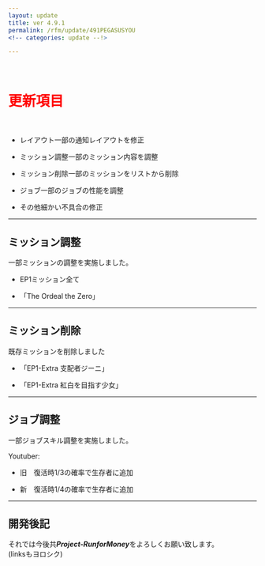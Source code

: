 ```yaml
---
layout: update
title: ver 4.9.1
permalink: /rfm/update/491PEGASUSYOU 
<!-- categories: update --!> 

---
```

<br>
<h1 id="1"><font color="red">更新項目</font></h1><br>

+ <span class="green-badge">レイアウト</span>一部の通知レイアウトを修正     

+ <span class="blue-badge">ミッション調整</span>一部のミッション内容を調整   

+ <span class="red-badge">ミッション削除</span>一部のミッションをリストから削除  

+ <span class="green-badge">ジョブ</span>一部のジョブの性能を調整  

+ <span class="green-badge">その他</span>細かい不具合の修正 


----------------------------------------------------
## ミッション調整    

一部ミッションの調整を実施しました。    

+ EP1ミッション全て

+ 「The Ordeal the Zero」


----------------------------------------------------
## ミッション削除  

既存ミッションを削除しました  

+ 「EP1-Extra 支配者ジーニ」

+ 「EP1-Extra 紅白を目指す少女」

----------------------------------------------------
## ジョブ調整    

一部ジョブスキル調整を実施しました。    

Youtuber:
+ 旧　復活時1/3の確率で生存者に追加

+ 新　復活時1/4の確率で生存者に追加  

----------------------------------------------------
## 開発後記  





それでは今後共***Project-RunforMoney***をよろしくお願い致します。<br>
(linksもヨロシク)
